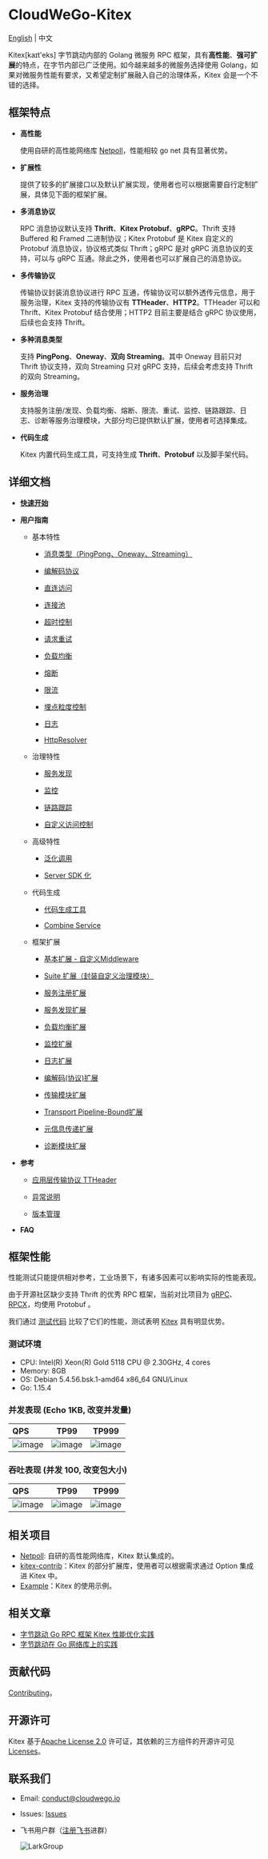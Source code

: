 # CloudWeGo-Kitex

[English](README.md) | 中文

Kitex[kaɪt'eks] 字节跳动内部的 Golang 微服务 RPC 框架，具有**高性能**、**强可扩展**的特点，在字节内部已广泛使用。如今越来越多的微服务选择使用 Golang，如果对微服务性能有要求，又希望定制扩展融入自己的治理体系，Kitex 会是一个不错的选择。

## 框架特点

- **高性能**

  使用自研的高性能网络库 [Netpoll](https://github.com/cloudwego/netpoll)，性能相较 go net 具有显著优势。

- **扩展性**

  提供了较多的扩展接口以及默认扩展实现，使用者也可以根据需要自行定制扩展，具体见下面的框架扩展。

- **多消息协议**

  RPC 消息协议默认支持 **Thrift**、**Kitex Protobuf**、**gRPC**。Thrift 支持 Buffered 和 Framed 二进制协议；Kitex Protobuf 是 Kitex 自定义的 Protobuf 消息协议，协议格式类似 Thrift；gRPC 是对 gRPC 消息协议的支持，可以与 gRPC 互通。除此之外，使用者也可以扩展自己的消息协议。

- **多传输协议**

  传输协议封装消息协议进行 RPC 互通，传输协议可以额外透传元信息，用于服务治理，Kitex 支持的传输协议有 **TTHeader**、**HTTP2**。TTHeader 可以和 Thrift、Kitex Protobuf 结合使用；HTTP2 目前主要是结合 gRPC 协议使用，后续也会支持 Thrift。

- **多种消息类型**

  支持 **PingPong**、**Oneway**、**双向 Streaming**。其中 Oneway 目前只对 Thrift 协议支持，双向 Streaming 只对 gRPC 支持，后续会考虑支持 Thrift 的双向 Streaming。

- **服务治理**

  支持服务注册/发现、负载均衡、熔断、限流、重试、监控、链路跟踪、日志、诊断等服务治理模块，大部分均已提供默认扩展，使用者可选择集成。

- **代码生成**

  Kitex 内置代码生成工具，可支持生成 **Thrift**、**Protobuf** 以及脚手架代码。

## 详细文档

  - [**快速开始**](docs/guide/getting_started_cn.md)

  - **用户指南**
    
    - 基本特性
    
      - [消息类型（PingPong、Oneway、Streaming）](docs/guide/basic-features/message_type_cn.md)
    
      - [编解码协议](docs/guide/basic-features/serialization_protocol_cn.md)
    
      - [直连访问](docs/guide/basic-features/visit_directly_cn.md)
    
      - [连接池](docs/guide/basic-features/connection_pool_cn.md)
    
      - [超时控制](docs/guide/basic-features/timeout_cn.md)
    
      - [请求重试](docs/guide/basic-features/retry_cn.md)
    
      - [负载均衡](docs/guide/basic-features/loadbalance_cn.md) 
    
      - [熔断](docs/guide/basic-features/circuitbreaker_cn.md)
    
      - [限流](docs/guide/basic-features/limiting_cn.md)
    
      - [埋点粒度控制](docs/guide/basic-features/tracing_cn.md)
    
      - [日志](docs/guide/basic-features/logging_cn.md)
      
      - [HttpResolver](docs/guide/basic-features/HTTP_resolver_cn.md)
    
    - 治理特性
      
      - [服务发现](docs/guide/service-governance/discovery_cn.md)
      
      - [监控](docs/guide/service-governance/monitoring_cn.md)
      
      - [链路跟踪](docs/guide/service-governance/tracing_cn.md)
      
      - [自定义访问控制](docs/guide/service-governance/access_control_cn.md)
      
    - 高级特性
    
      - [泛化调用](docs/guide/advanced-features/generic_call_cn.md)
    
      - [Server SDK 化](docs/guide/advanced-features/invoker_cn.md)
    
    - 代码生成
    
      - [代码生成工具](docs/guide/basic-features/code_generation_cn.md)

      - [Combine Service](docs/guide/basic-features/combine_service_cn.md)
    
    - 框架扩展
    
      - [基本扩展 - 自定义Middleware](docs/guide/extension/middleware_cn.md)
    
      - [Suite 扩展（封装自定义治理模块）](docs/guide/extension/suite_cn.md)
    
      - [服务注册扩展](docs/guide/extension/registry_cn.md)
    
      - [服务发现扩展](docs/guide/extension/service_discovery_cn.md)
    
      - [负载均衡扩展](docs/guide/extension/loadbalance_cn.md)
    
      - [监控扩展](docs/guide/extension/monitoring_cn.md)

      - [日志扩展](docs/guide/basic-features/logging_cn.md)
    
      - [编解码(协议)扩展](docs/guide/extension/codec_cn.md)
    
      - [传输模块扩展](docs/guide/extension/transport_cn.md)
    
      - [Transport Pipeline-Bound扩展](docs/guide/extension/trans_pipeline_cn.md)
    
      - [元信息传递扩展](docs/guide/extension/transmeta_cn.md)
    
      - [诊断模块扩展](docs/guide/extension/diagnosis_cn.md)
    
  - **参考**

    - [应用层传输协议 TTHeader](docs/reference/transport_protocol_ttheader_cn.md)

    - [异常说明](docs/reference/exception_cn.md)

    - [版本管理](docs/reference/version_cn.md)   

  - **FAQ**

## 框架性能

性能测试只能提供相对参考，工业场景下，有诸多因素可以影响实际的性能表现。

由于开源社区缺少支持 Thrift 的优秀 RPC 框架，当前对比项目为 [gRPC](https://github.com/grpc/grpc)、[RPCX](https://github.com/smallnest/rpcx)，均使用 Protobuf 。

我们通过 [测试代码](https://github.com/jackedelic/kitex-benchmark) 比较了它们的性能，测试表明 [Kitex](https://github.com/jackedelic/kitex) 具有明显优势。

### 测试环境

* CPU:    Intel(R) Xeon(R) Gold 5118 CPU @ 2.30GHz, 4 cores
* Memory: 8GB
* OS:     Debian 5.4.56.bsk.1-amd64 x86_64 GNU/Linux
* Go:     1.15.4

### 并发表现 (Echo 1KB, 改变并发量)

| QPS                                                  |                         TP99                          |                         TP999                          |
| :--------------------------------------------------- | :---------------------------------------------------: | :----------------------------------------------------: |
| ![image](docs/images/performance_concurrent_qps.png) | ![image](docs/images/performance_concurrent_tp99.png) | ![image](docs/images/performance_concurrent_tp999.png) |

### 吞吐表现 (并发 100, 改变包大小)

| QPS                                                |                        TP99                         |                        TP999                         |
| :------------------------------------------------- | :-------------------------------------------------: | :--------------------------------------------------: |
| ![image](docs/images/performance_bodysize_qps.png) | ![image](docs/images/performance_bodysize_tp99.png) | ![image](docs/images/performance_bodysize_tp999.png) |

## 相关项目

- [Netpoll](https://github.com/cloudwego/netpoll): 自研的高性能网络库，Kitex 默认集成的。
- [kitex-contrib](https://github.com/kitex-contrib)：Kitex 的部分扩展库，使用者可以根据需求通过 Option 集成进 Kitex 中。
- [Example](https://github.com/jackedelic/kitex-examples)：Kitex 的使用示例。

## 相关文章

- [字节跳动 Go RPC 框架 Kitex 性能优化实践](https://mp.weixin.qq.com/s/Xoaoiotl7ZQoG2iXo9_DWg)
- [字节跳动在 Go 网络库上的实践](https://mp.weixin.qq.com/s?__biz=MzI1MzYzMjE0MQ==&mid=2247485756&idx=1&sn=4d2712e4bfb9be27a790fa15159a7be1&chksm=e9d0c2dedea74bc8179af39888a5b2b99266587cad32744ad11092b91ec2e2babc74e69090e6&scene=21#wechat_redirect)

## 贡献代码

[Contributing](CONTRIBUTING.md)。

## 开源许可

Kitex 基于[Apache License 2.0](LICENSE) 许可证，其依赖的三方组件的开源许可见 [Licenses](licenses)。

## 联系我们
- Email: conduct@cloudwego.io
- Issues: [Issues](https://github.com/jackedelic/kitex/issues)
- 飞书用户群（[注册飞书](https://www.feishu.cn/)进群）

  ![LarkGroup](docs/images/LarkGroup.jpg) 


